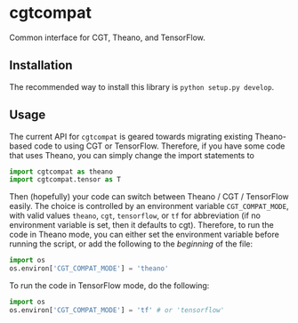 # cgtcompat
Common interface for CGT, Theano, and TensorFlow.

## Installation

The recommended way to install this library is `python setup.py develop`.

## Usage

The current API for `cgtcompat` is geared towards migrating existing Theano-based code to using CGT or TensorFlow. Therefore, if you have some code that uses Theano, you can simply change the import statements to
```python
import cgtcompat as theano
import cgtcompat.tensor as T
```
Then (hopefully) your code can switch between Theano / CGT / TensorFlow easily. The choice is controlled by an environment variable `CGT_COMPAT_MODE`, with valid values `theano`, `cgt`, `tensorflow`, or `tf` for abbreviation (if no environment variable is set, then it defaults to cgt). Therefore, to run the code in Theano mode, you can either set the environment variable before running the script, or add the following to the _beginning_ of the file:
```python
import os
os.environ['CGT_COMPAT_MODE'] = 'theano'
```
To run the code in TensorFlow mode, do the following:
```python
import os
os.environ['CGT_COMPAT_MODE'] = 'tf' # or 'tensorflow'
```
